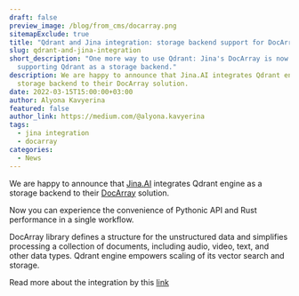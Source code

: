 ```yaml
---
draft: false
preview_image: /blog/from_cms/docarray.png
sitemapExclude: true
title: "Qdrant and Jina integration: storage backend support for DocArray"
slug: qdrant-and-jina-integration
short_description: "One more way to use Qdrant: Jina's DocArray is now
  supporting Qdrant as a storage backend."
description: We are happy to announce that Jina.AI integrates Qdrant engine as a
  storage backend to their DocArray solution.
date: 2022-03-15T15:00:00+03:00
author: Alyona Kavyerina
featured: false
author_link: https://medium.com/@alyona.kavyerina
tags:
  - jina integration
  - docarray
categories:
  - News
---
```

We are happy to announce that [Jina.AI](https://jina.ai/) integrates Qdrant engine as a storage backend to their [DocArray](https://docarray.jina.ai/) solution.

Now you can experience the convenience of Pythonic API and Rust performance in a single workflow.

DocArray library defines a structure for the unstructured data and simplifies processing a collection of documents,
including audio, video, text, and other data types. Qdrant engine empowers scaling of its vector search and storage.

Read more about the integration by this [link](/documentation/install/#docarray)
